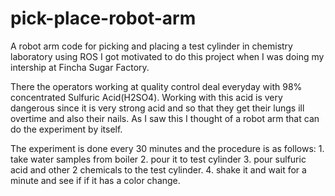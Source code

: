 # pick-place-robot-arm
A robot arm code for picking and placing a test cylinder in chemistry laboratory using ROS
I got motivated to do this project when I was doing my intership at Fincha Sugar Factory.

There the operators working at quality control deal everyday with 98% concentrated Sulfuric Acid(H2SO4). Working with this acid is very dangerous since it is very 
strong acid and so that they get their lungs ill overtime and also their nails. As I saw this I thought of a robot arm that can do the experiment by itself.

The experiment is done every 30 minutes and the procedure is as follows: 1. take water samples from boiler 2. pour it to test cylinder 3. pour sulfuric acid and other 2 chemicals to the test cylinder. 4. shake it and wait for a minute and see if if it has a color change.

